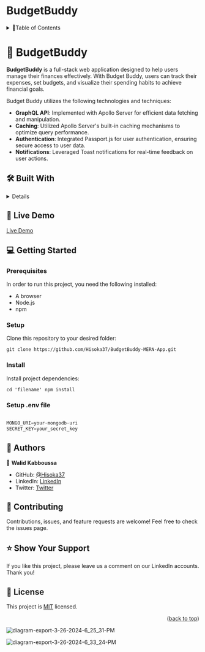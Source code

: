 # BudgetBuddy

<details>
<summary>📗Table of Contents</summary>
  
- [🤖 DevConnect](#about-project)
  - [🛠 Built With](#built-with)
  - [🚀 Live Demo](#live-demo)
- [💻 Getting Started](#getting-started)
  - [Prerequisites](#prerequisites)
  - [Setup](#setup)
  - [Install](#install)
- [👥 Authors](#authors)
- [🔭 Future Features](#future-features)
- [🤝 Contributing](#contributing)
- [⭐️ Show your support](#support)
- [📝 License](#license)
</details>

# 🤖 BudgetBuddy <a name="about-project"></a>

**BudgetBuddy** is a full-stack web application designed to help users manage their finances effectively. With Budget Buddy, users can track their expenses, set budgets, and visualize their spending habits to achieve financial goals.

  Budget Buddy utilizes the following technologies and techniques:

- **GraphQL API**: Implemented with Apollo Server for efficient data fetching and manipulation.
- **Caching**: Utilized Apollo Server's built-in caching mechanisms to optimize query performance.
- **Authentication**: Integrated Passport.js for user authentication, ensuring secure access to user data.
- **Notifications**: Leveraged Toast notifications for real-time feedback on user actions.

## 🛠 Built With <a name="built-with">
<details>
  <summary>Tech Stack</summary>
  <ul>
    <li><a href="https://nodejs.org/">Node.js</a></li> 
    <li><a href="https://expressjs.com/">Express.js</a></li>
    <li><a href="https://reactjs.org/">React.js</a></li>
    <li><a href="https://www.mongodb.com/">MongoDB</a></li>
    <li><a href="https://graphql.org/">GraphQL</a></li>
    <li><a href="https://www.apollographql.com/docs/apollo-server/">Apollo Server</a></li>
    <li><a href="https://www.chartjs.org/">Chart.js</a></li>
    <li><a href="https://react-hot-toast.com">React Hot Toast</a></li>
    <li><a href="http://www.passportjs.org/">Passport.js</a></li>
  </ul>
</details>


## 🚀 Live Demo <a name="live-demo"></a>
[Live Demo](https://budgetbuddy-s92u.onrender.com)

## 💻 Getting Started <a name="getting-started"></a>

### Prerequisites
In order to run this project, you need the following installed:
- A browser
- Node.js
- npm

### Setup

Clone this repository to your desired folder:
```
git clone https://github.com/Hisoka37/BudgetBuddy-MERN-App.git
```

### Install

Install project dependencies:

`cd 'filename'
npm install`

### Setup .env file

```js

MONGO_URI=your-mongodb-uri
SECRET_KEY=your_secret_key

```

👥 Authors <a name="authors"></a>
---------------------------------

👤 **Walid Kabboussa**
- GitHub: [@Hisoka37](https://github.com/Hisoka37)
- LinkedIn: [LinkedIn](https://www.linkedin.com/in/walidkb/)
- Twitter: [Twitter](https://twitter.com/kbwalid9)

🤝 Contributing <a name="contributing"></a>
-------------------------------------------

Contributions, issues, and feature requests are welcome! Feel free to check the issues page.

⭐️ Show Your Support <a name="support"></a>
-------------------------------------------

If you like this project, please leave us a comment on our LinkedIn accounts. Thank you!

📝 License <a name="license"></a>
---------------------------------

This project is [MIT](./LICENSE) licensed.

<p align="right">(<a href="#readme-top">back to top</a>)</p>


![diagram-export-3-26-2024-6_25_31-PM](https://github.com/Hisoka37/Budget_App_Mern/assets/119979641/0cef519e-5ae3-4027-971a-72cf6102b81d)

![diagram-export-3-26-2024-6_33_24-PM](https://github.com/Hisoka37/Budget_App_Mern/assets/119979641/e7cd9748-eafb-4b7b-acdc-c4570a2f6ae5)


